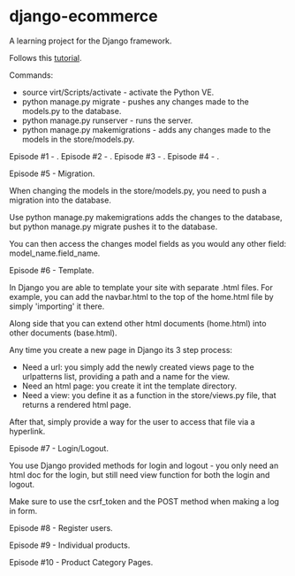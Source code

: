 # django-ecommerce

A learning project for the Django framework.

Follows this [tutorial](https://www.youtube.com/watch?v=u6R4vBa7ZK4&list=PLCC34OHNcOtpRfBYk-8y0GMO4i1p1zn50).

Commands:
- source virt/Scripts/activate - activate the Python VE.
- python manage.py migrate - pushes any changes made to the models.py to the database.
- python manage.py runserver - runs the server.
- python manage.py makemigrations - adds any changes made to the models in the store/models.py.

Episode #1 - .
Episode #2 - .
Episode #3 - .
Episode #4 - .


Episode #5 - Migration.

When changing the models in the store/models.py, you need to push a migration into the database.

Use python manage.py makemigrations adds the changes to the database, but python manage.py migrate pushes it to the database.

You can then access the changes model fields as you would any other field: model_name.field_name.

Episode #6 - Template.

In Django you are able to template your site with separate .html files. For example, you can add the navbar.html to the top of the home.html file by simply 'importing' it there.

Along side that you can extend other html documents (home.html) into other documents (base.html).


Any time you create a new page in Django its 3 step process:
- Need a url: you simply add the newly created views page to the urlpatterns list, providing a path and a name for the view.
- Need an html page: you create it int the template directory.
- Need a view: you define it as a function in the store/views.py file, that returns a rendered html page.


After that, simply provide a way for the user to access that file via a hyperlink.

Episode #7 - Login/Logout.

You use Django provided methods for login and logout - you only need an html doc for the login, but still need view function for both the login and logout.

Make sure to use the csrf_token and the POST method when making a log in form.

Episode #8 - Register users.

Episode #9 - Individual products.

Episode #10 - Product Category Pages.

